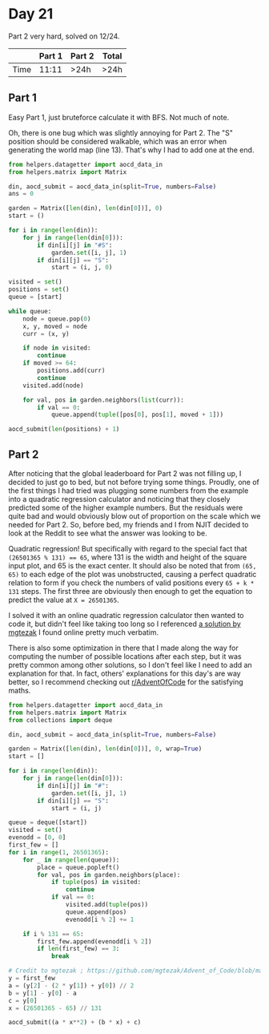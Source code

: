 # Day 21
Part 2 very hard, solved on 12/24.

|      | Part 1 | Part 2 | Total |
|------|--------|--------|-------|
| Time | 11:11  | \>24h  | \>24h |

## Part 1
Easy Part 1, just bruteforce calculate it with BFS. Not much of note.

Oh, there is one bug which was slightly annoying for Part 2. The "S" position should be considered walkable, which was an error when generating the world map (line 13). That's why I had to add one at the end.
```python
from helpers.datagetter import aocd_data_in
from helpers.matrix import Matrix

din, aocd_submit = aocd_data_in(split=True, numbers=False)
ans = 0

garden = Matrix([len(din), len(din[0])], 0)
start = ()

for i in range(len(din)):
    for j in range(len(din[0])):
        if din[i][j] in "#S":
            garden.set([i, j], 1)
        if din[i][j] == "S":
            start = (i, j, 0)

visited = set()
positions = set()
queue = [start]

while queue:
    node = queue.pop(0)
    x, y, moved = node
    curr = (x, y)

    if node in visited:
        continue
    if moved >= 64:
        positions.add(curr)
        continue
    visited.add(node)

    for val, pos in garden.neighbors(list(curr)):
        if val == 0:
            queue.append(tuple([pos[0], pos[1], moved + 1]))

aocd_submit(len(positions) + 1)
```

## Part 2
After noticing that the global leaderboard for Part 2 was not filling up, I decided to just go to bed, but not before trying some things. Proudly, one of the first things I had tried was plugging some numbers from the example into a quadratic regression calculator and noticing that they closely predicted some of the higher example numbers. But the residuals were quite bad and would obviously blow out of proportion on the scale which we needed for Part 2. So, before bed, my friends and I from NJIT decided to look at the Reddit to see what the answer was looking to be.

Quadratic regression! But specifically with regard to the special fact that `(26501365 % 131) == 65`, where 131 is the width and height of the square input plot, and 65 is the exact center. It should also be noted that from `(65, 65)` to each edge of the plot was unobstructed, causing a perfect quadratic relation to form if you check the numbers of valid positions every `65 + k * 131` steps. The first three are obviously then enough to get the equation to predict the value at `X = 26501365`.

I solved it with an online quadratic regression calculator then wanted to code it, but didn't feel like taking too long so I referenced [a solution by mgtezak](https://github.com/mgtezak/Advent_of_Code/blob/master/2023/Day_21.py) I found online pretty much verbatim.

There is also some optimization in there that I made along the way for computing the number of possible locations after each step, but it was pretty common among other solutions, so I don't feel like I need to add an explanation for that. In fact, others' explanations for this day's are way better, so I recommend checking out [r/AdventOfCode](https://reddit.com/r/adventofcode) for the satisfying maths.
```python
from helpers.datagetter import aocd_data_in
from helpers.matrix import Matrix
from collections import deque

din, aocd_submit = aocd_data_in(split=True, numbers=False)

garden = Matrix([len(din), len(din[0])], 0, wrap=True)
start = []

for i in range(len(din)):
    for j in range(len(din[0])):
        if din[i][j] in "#":
            garden.set([i, j], 1)
        if din[i][j] == "S":
            start = (i, j)

queue = deque([start])
visited = set()
evenodd = [0, 0]
first_few = []
for i in range(1, 26501365):
    for _ in range(len(queue)):
        place = queue.popleft()
        for val, pos in garden.neighbors(place):
            if tuple(pos) in visited:
                continue
            if val == 0:
                visited.add(tuple(pos))
                queue.append(pos)
                evenodd[i % 2] += 1

    if i % 131 == 65:
        first_few.append(evenodd[i % 2])
        if len(first_few) == 3:
            break

# Credit to mgtezak ; https://github.com/mgtezak/Advent_of_Code/blob/master/2023/Day_21.py
y = first_few
a = (y[2] - (2 * y[1]) + y[0]) // 2
b = y[1] - y[0] - a
c = y[0]
x = (26501365 - 65) // 131

aocd_submit((a * x**2) + (b * x) + c)
```